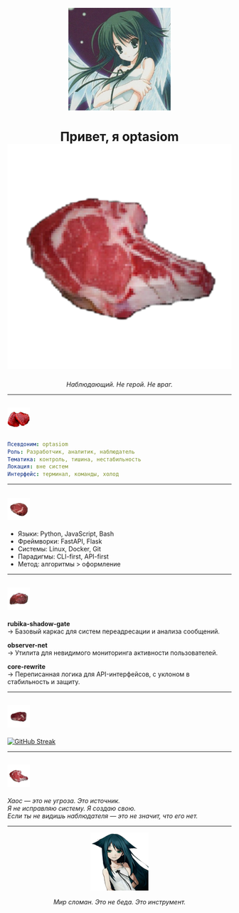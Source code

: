 <p align="center">
  <img src="ico.jpg" width="230" alt="optasiom">
</p>

<h1 align="center">Привет, я optasiom <img src="1.png" alt="dl"></h1>
<p align="center"><i>Наблюдающий. Не герой. Не враг.</i></p>

---

## <img src="2.png" width="50" alt="dl"> 

```yaml
Псевдоним: optasiom
Роль: Разработчик, аналитик, наблюдатель
Тематика: контроль, тишина, нестабильность
Локация: вне систем
Интерфейс: терминал, команды, холод
```

---

## <img src="3.png" width="50" alt="dl"> 

- Языки: Python, JavaScript, Bash  
- Фреймворки: FastAPI, Flask  
- Системы: Linux, Docker, Git  
- Парадигмы: CLI-first, API-first  
- Метод: алгоритмы > оформление  

---

## <img src="4.png" width="50" alt="dl"> 

**rubika-shadow-gate**  
 → Базовый каркас для систем переадресации и анализа сообщений.  

**observer-net**  
 → Утилита для невидимого мониторинга активности пользователей.  

**core-rewrite**  
 → Переписанная логика для API-интерфейсов, с уклоном в стабильность и защиту.  

---

## <img src="5.png" width="50" alt="dl"> 

<a href="https://git.io/streak-stats"><img src="https://streak-stats.demolab.com?user=optasiom&theme=shadow-red&hide_border=true&locale=ru&exclude_days=Sun%2CMon%2CTue%2CWed%2CThu%2CFri%2CSat" alt="GitHub Streak" /></a>

---

## <img src="7.png" width="50" alt="dl"> 

<i>Хаос — это не угроза. Это источник.</i>  
<i>Я не исправляю систему. Я создаю свою.</i>  
<i>Если ты не видишь наблюдателя — это не значит, что его нет.</i>

---

<p align="center">
  <img src="or.png" width="130" alt="dl">
</p>

<p align="center"><i>Мир сломан. Это не беда. Это инструмент.</i></p>
